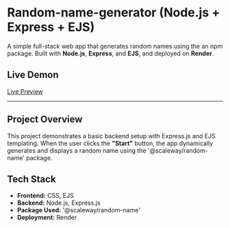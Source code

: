 # Random-name-generator (Node.js + Express + EJS)

A simple full-stack web app that generates random names using the an npm package. Built with **Node.js**, **Express**, and **EJS**, and deployed on **Render**.

## Live Demon

[Live Preview](https://band-name.onrender.com)

---

## Project Overview

This project demonstrates a basic backend setup with Express.js and EJS templating. When the user clicks the **"Start"** button, the app dynamically generates and displays a random name using the '@scaleway/random-name' package.

## Tech Stack
- **Frontend:** CSS, EJS
- **Backend:** Node.js, Express.js
- **Package Used:** '@scaleway/random-name'
- **Deployment:** Render
